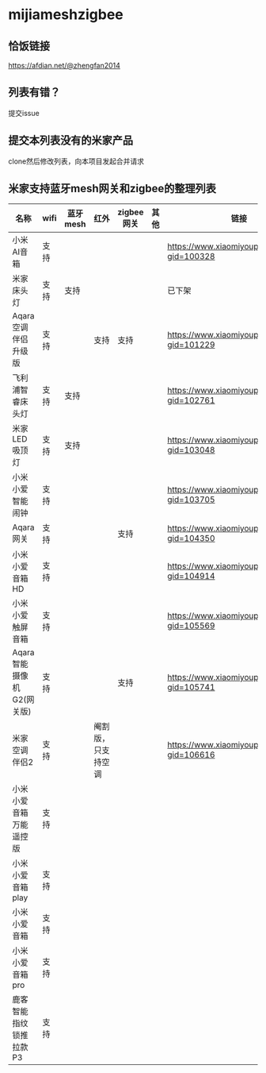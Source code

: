 # mijiameshzigbee
## 恰饭链接
https://afdian.net/@zhengfan2014
## 列表有错？
提交issue
## 提交本列表没有的米家产品
clone然后修改列表，向本项目发起合并请求

## 米家支持蓝牙mesh网关和zigbee的整理列表

名称 | wifi | 蓝牙mesh | 红外 | zigbee网关 | 其他 | 链接
----| ----- | -------- | ----| ---------- | ---- | ----
小米AI音箱 | 支持 | | | | | https://www.xiaomiyoupin.com/detail?gid=100328
米家床头灯 | 支持 | 支持 | | | |  已下架
Aqara空调伴侣升级版 | 支持 | | 支持 | 支持 | | https://www.xiaomiyoupin.com/detail?gid=101229
飞利浦智睿床头灯 | 支持 | 支持 | | | |  https://www.xiaomiyoupin.com/detail?gid=102761
米家LED吸顶灯 | 支持 | 支持 | | | | https://www.xiaomiyoupin.com/detail?gid=103048
小米小爱智能闹钟 | 支持 | | | | | https://www.xiaomiyoupin.com/detail?gid=103705
Aqara网关 | 支持 | | | 支持 | | https://www.xiaomiyoupin.com/detail?gid=104350
小米小爱音箱HD | 支持 | | | | | https://www.xiaomiyoupin.com/detail?gid=104914
小米小爱触屏音箱 | 支持 | | | | | https://www.xiaomiyoupin.com/detail?gid=105569
Aqara智能摄像机G2(网关版) | 支持 | | | 支持| | https://www.xiaomiyoupin.com/detail?gid=105741
米家空调伴侣2 | 支持 | | 阉割版，只支持空调 | | | https://www.xiaomiyoupin.com/detail?gid=106616
小米小爱音箱万能遥控版 | 支持 
小米小爱音箱play | 支持
小米小爱音箱 | 支持
小米小爱音箱pro | 支持
鹿客智能指纹锁推拉款P3 | 支持